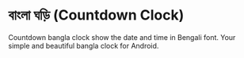 # বাংলা ঘড়ি (Countdown Clock)
Countdown bangla clock show the date and time in Bengali font. Your simple and beautiful bangla clock for Android.
